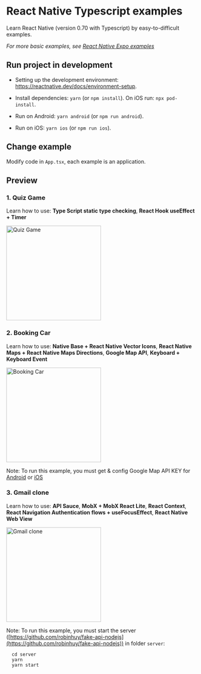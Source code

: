 # React Native Typescript examples

Learn React Native (version 0.70 with Typescript) by easy-to-difficult examples.

_For more basic examples, see [React Native Expo examples](https://github.com/robinhuy/react-native-expo-examples)_

## Run project in development

- Setting up the development environment: https://reactnative.dev/docs/environment-setup.

- Install dependencies: `yarn` (or `npm install`). On iOS run: `npx pod-install`.

- Run on Android: `yarn android` (or `npm run android`).

- Run on iOS: `yarn ios` (or `npm run ios`).

## Change example

Modify code in `App.tsx`, each example is an application.

## Preview

### 1. Quiz Game

Learn how to use: **Type Script static type checking**, **React Hook useEffect + Timer**

<img src="https://user-images.githubusercontent.com/12640832/101762123-9842e080-3b0f-11eb-951a-82fae0c2481b.gif" width="250" alt="Quiz Game" />

### 2. Booking Car

Learn how to use: **Native Base + React Native Vector Icons**, **React Native Maps + React Native Maps Directions**, **Google Map API**, **Keyboard + Keyboard Event**

<img src="https://user-images.githubusercontent.com/12640832/101765164-85320f80-3b13-11eb-8066-a5d4436ebd90.gif" width="250" alt="Booking Car" />

Note: To run this example, you must get & config Google Map API KEY for [Android](https://developers.google.com/maps/documentation/android-sdk/get-api-key) or [iOS](https://developers.google.com/maps/documentation/ios-sdk/get-api-key)

### 3. Gmail clone

Learn how to use: **API Sauce**, **MobX + MobX React Lite**, **React Context**, **React Navigation Authentication flows + useFocusEffect**, **React Native Web View**

<img src="https://user-images.githubusercontent.com/12640832/102325797-2d355600-3fb6-11eb-9975-dd8849782b48.gif" width="250" alt="Gmail clone" />

Note: To run this example, you must start the server ([https://github.com/robinhuy/fake-api-nodejs](https://github.com/robinhuy/fake-api-nodejs)) in folder `server`:

```
  cd server
  yarn
  yarn start
```